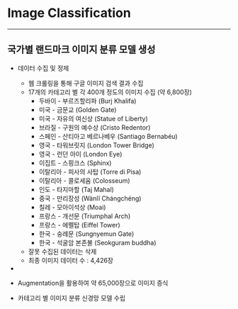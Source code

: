 # Image Classification

---
## 국가별 랜드마크 이미지 분류 모델 생성
- 데이터 수집 및 정제
    * 웹 크롤링을 통해 구글 이미지 검색 결과 수집
    * 17개의 카테고리 별 각 400개 정도의 이미지 수집 (약 6,800장)
        + 두바이 - 부르즈할리파 (Burj Khalifa)
        + 미국 - 금문교 (Golden Gate)
        + 미국 - 자유의 여신상 (Statue of Liberty)
        + 브라질 - 구원의 예수상 (Cristo Redentor)
        + 스페인 - 산티아고 베르나베우 (Santiago Bernabéu)
        + 영국 - 타워브릿지 (London Tower Bridge)
        + 영국 - 런던 아이 (London Eye)
        + 이집트 - 스핑크스 (Sphinx)
        + 이탈리아 - 피사의 사탑 (Torre di Pisa)
        + 이탈리아 - 콜로세움 (Colosseum)
        + 인도 - 타지마할 (Taj Mahal)
        + 중국 - 만리장성 (Wànlĭ Chángchéng)
        + 칠레 - 모아이석상 (Moai)
        + 프랑스 - 개선문 (Triumphal Arch)
        + 프랑스 - 에펠탑 (Eiffel Tower)
        + 한국 - 숭례문 (Sungnyemun Gate)
        + 한국 - 석굴암 본존불 (Seokguram buddha)
    * 잘못 수집된 데이터는 삭제
    * 최종 이미지 데이터 수 : 4,426장

- 
        
        
        
        
        
        
        
- Augmentation을 활용하여 약 65,000장으로 이미지 증식
- 카테고리 별 이미지 분류 신경망 모델 수립

